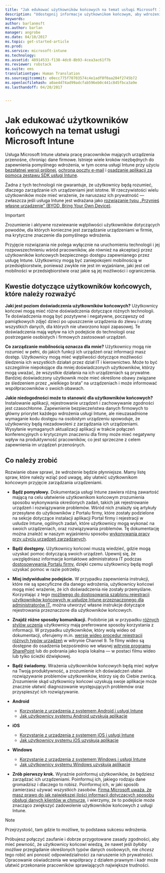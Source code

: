 ```yaml
---
title: "Jak edukować użytkowników końcowych na temat usługi Microsoft Intune | Microsoft Intune"
description: "Udostępnij informacje użytkownikom końcowym, aby wdrożenie usługi Intune było pomyślne."
keywords: 
author: barlanmsft
ms.author: barlan
manager: angrobe
ms.date: 04/10/2017
ms.topic: get-started-article
ms.prod: 
ms.service: microsoft-intune
ms.technology: 
ms.assetid: 48914533-f138-4dc0-8b93-4cea3ac61f7b
ms.reviewer: robstack
ms.suite: ems
translationtype: Human Translation
ms.sourcegitcommit: e0ecc775f70703574c4e1adf0f0aa204f2745b72
ms.openlocfilehash: a0ae4d74ad99adcfab596eb0c441c845fbca3a9e
ms.lasthandoff: 04/20/2017


---
```


# <a name="how-to-educate-your-end-users-about-microsoft-intune"></a>Jak edukować użytkowników końcowych na temat usługi Microsoft Intune

Usługa Microsoft Intune ułatwia pracę pracowników mających urządzenia przenośne, chroniąc dane firmowe. Istnieje wiele kroków niezbędnych do zapewnienia pomyślnego wdrożenia, w tym ocena usługi Intune przy użyciu [bezpłatnej wersji próbnej](/Intune/Understand/mobile-device-management-trial-guide-microsoft-intune), [ochrona poczty e-mail](https://docs.microsoft.com/intune/understand-explore/common-ways-to-use-intune#protecting-your-on-premises-email-and-data-so-it-can-be-safely-accessed-by-mobile-devices) i [osadzanie aplikacji za pomocą zestawu SDK usługi Intune](/intune/develop/intune-app-sdk).

Żadna z tych technologii nie gwarantuje, że użytkownicy będą rozumieć, dlaczego zarządzanie ich urządzeniami jest istotne. W rzeczywistości wielu użytkowników może mieć wrażenie, że naruszasz ich prywatność — zwłaszcza jeśli usługa Intune jest wdrażana jako [rozwiązanie typu „Przynieś własne urządzenie” (BYOD, Bring Your Own Device)](/enterprise-mobility-security/solutions/byod-design-considerations-guide).

> [!Important]
> Zrozumienie i aktywne rozwiewanie wątpliwości użytkowników dotyczących powodów, dla których konieczne jest zarządzanie urządzeniami w firmie, ma krytyczne znaczenie dla pomyślnego wdrożenia.

Przyjęcie rozwiązania nie polega wyłącznie na uruchomieniu technologii i jej rozpowszechnieniu wśród pracowników, ale również na akceptacji przez użytkowników końcowych bezpiecznego dostępu zapewnianego przez usługę Intune. Użytkownicy mogą być zaniepokojeni mobilnością w przedsiębiorstwie, ponieważ zwykle nie jest im wyjaśniane, jaki jest cel mobilności w przedsiębiorstwie oraz jakie są jej możliwości i ograniczenia.

## <a name="things-to-consider-about-your-end-users"></a>Kwestie dotyczące użytkowników końcowych, które należy rozważyć

__Jaki jest poziom doświadczenia użytkowników końcowych?__ Użytkownicy końcowi mogą mieć różne doświadczenia dotyczące różnych technologii. Te doświadczenia mogą być pozytywne i negatywne, począwszy od pamiątkowych zdjęć dzieci po upuszczenie urządzenia do zlewu i utratę wszystkich danych, dla których nie utworzono kopii zapasowej. Te doświadczenia mają wpływ na ich podejście do technologii oraz postrzeganie osobistych i firmowych zastosowań urządzeń.

__Co zarządzanie mobilnością oznacza dla mnie?__ Użytkownicy mogą nie rozumieć w pełni, do jakich funkcji ich urządzeń oraz informacji masz dostęp. Użytkownicy mogą mieć wątpliwości dotyczące możliwości śledzenia ich wszystkich działań przez dział IT i kierownictwo. Może to być szczególnie niepokojące dla mniej doświadczonych użytkowników, którzy mogą uważać, że wszystkie działania na ich urządzeniach są prywatne. Bardziej doświadczony użytkownik może mieć określone obawy związane ze śledzeniem przez „wielkiego brata” na urządzeniach i może informować współpracowników o swoich obawach.

__Jakie niedogodności może to stanowić dla użytkowników końcowych?__ Instalowanie aplikacji, rejestrowanie urządzeń i zachowywanie zgodności jest czasochłonne. Zapewnienie bezpieczeństwa danych firmowych to główny priorytet każdego wdrożenia usługi Intune, ale nieuzasadnione wymaganie kodu dostępu na osobistym urządzeniu spowoduje, że użytkownicy będą niezadowoleni z zarządzania ich urządzeniami. Wysyłanie wymaganych aktualizacji aplikacji w trakcie połączeń konferencyjnych o krytycznym znaczeniu dla firmy może mieć negatywny wpływ na produktywność pracowników, co jest sprzeczne z celem zapewnienia im urządzeń przenośnych.

## <a name="things-you-should-do"></a>Co należy zrobić

Rozwianie obaw sprawi, że wdrożenie będzie płynniejsze. Mamy listę spraw, które należy wziąć pod uwagę, aby ułatwić użytkownikom końcowym przyjęcie zarządzania urządzeniami.

* __Bądź pomysłowy.__ Dokumentacja usługi Intune zawiera różną zawartość mającą na celu ułatwienie użytkownikom końcowym zrozumienia sposobu wykonywania określonych zadań, takich jak rejestrowanie urządzeń i rozwiązywanie problemów. Wśród nich znalazły się artykuły przesyłane do użytkowników z Portalu firmy, które zostały podzielone na sekcje dotyczące instalacji aplikacji Portal firmy i rejestracji w usłudze Intune, ogólnych zadań, które użytkownicy mogą wykonać na swoich urządzeniach, oraz rozwiązywania problemów. Tę dokumentację można znaleźć w naszym wyjaśnieniu sposobu [wykonywania pracy przy użyciu urządzeń zarządzanych](/Intune/EndUser/use-managed-devices-to-get-work-done).

* __Bądź dostępny.__ Użytkownicy końcowi muszą wiedzieć, gdzie mogą uzyskać pomoc dotyczącą swoich urządzeń. Upewnij się, że uwzględniasz informacje kontaktowe administratora IT podczas [dostosowywania Portalu firmy](/Intune/get-started/start-with-a-paid-subscription-to-microsoft-intune-step-7), dzięki czemu użytkownicy będą mogli uzyskać pomoc w razie potrzeby.

* __Miej indywidualne podejście.__ W przypadku zapewnienia instrukcji, które nie są specyficzne dla danego wdrożenia, użytkownicy końcowi mogą mieć wrażenie, że ich doświadczenia nie zostały przemyślane. Korzystając z tego [możliwego do dostosowania szablonu rejestracji użytkowników końcowych w usłudze Intune przeznaczonego dla administratorów IT](https://gallery.technet.microsoft.com/office/Intune-End-User-Enrollment-3a0c9b0c), można utworzyć własne instrukcje dotyczące rejestrowania przeznaczone dla użytkowników końcowych.

* __Znajdź różne sposoby komunikacji.__ Podobnie jak w przypadku [różnych stylów uczenia](http://www.umassd.edu/dss/resources/facultystaff/howtoteachandaccommodate/howtoaccommodatedifferentlearningstyles/) użytkownicy mają preferowane sposoby korzystania z informacji. W przypadku użytkowników, który wolą wideo od dokumentacji, oferujemy m.in. [wersje wideo procedur rejestracji różnych typów urządzeń](https://channel9.msdn.com/Series/IntuneEnrollment) w witrynie Channel 9. Te filmy wideo są dostępne do osadzenia bezpośrednio we własnej [witrynie programu SharePoint](https://support.office.com/article/Embed-a-video-from-Office-365-Video-59e19984-c34e-4be8-889b-f6fa93910581) lub do pobrania jako kopia lokalna — w postaci filmu wideo lub tylko ścieżki dźwiękowej.

* __Bądź świadomy.__ Wrażenia użytkowników końcowych będą mieć wpływ na Twoją produktywność, a zrozumienie ich doświadczeń ułatwi rozwiązywanie problemów użytkowników, którzy się do Ciebie zwrócą. Zrozumienie skąd użytkownicy końcowi uzyskują swoje aplikacje może znacznie ułatwić diagnozowanie występujących problemów oraz przyspieszyć ich rozwiązywanie.

* **Android**
  * [Korzystanie z urządzenia z systemem Android i usługi Intune](https://docs.microsoft.com/Intune/EndUser/using-your-android-device-with-intune)
  * [Jak użytkownicy systemu Android uzyskują aplikacje](how-your-android-users-get-their-apps.md)

* **iOS**
  * [Korzystanie z urządzenia z systemem iOS i usługi Intune](https://docs.microsoft.com/intune-user-help/using-your-ios-or-macos-device-with-intune)
  * [Jak użytkownicy systemu iOS uzyskują aplikacje](how-your-ios-users-get-their-apps.md)

* **Windows**
  * [Korzystanie z urządzenia z systemem Windows i usługi Intune](https://docs.microsoft.com/Intune/EndUser/using-your-windows-device-with-intune)
  * [Jak użytkownicy systemu Windows uzyskują aplikacje](how-your-windows-users-get-their-apps.md)

* __Zrób pierwszy krok.__ Wyraźnie poinformuj użytkowników, że będziesz zarządzać ich urządzeniami. Poinformuj ich, jakiego rodzaju dane gromadzisz i dlaczego to robisz. Poinformuj ich, w jaki sposób zamierzasz używać wszystkich zasobów. [Firma Microsoft uważa, że masz prawo do jak największej ilości informacji dotyczących sposobu obsługi danych klientów w chmurze](https://www.microsoft.com/trustcenter/about/transparency), i wierzymy, że to podejście może znacząco zwiększyć zadowolenie użytkowników końcowych z usługi Intune.

>[!Note]
> Przejrzystość, tam gdzie to możliwe, to podstawa sukcesu wdrożenia.

Próbujesz połączyć zaufanie i dobrze przygotowane zasady zgodności, aby mieć pewność, że użytkownicy końcowi wiedzą, że nawet jeśli *byłoby możliwe* przeglądanie określonych typów danych osobowych, nie *chcesz* tego robić ani ponosić odpowiedzialności za naruszenie ich prywatności. Opracowanie oświadczenia we współpracy z działem prawnym i kadr może ułatwić przekonanie pracowników sprawiających największe trudności.


